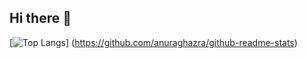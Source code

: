 ## Hi there 👋
[![Top Langs](https://github-readme-stats.vercel.app/api/top-langs/?username=NikkoriSa&layout=compact)]
(https://github.com/anuraghazra/github-readme-stats)


<!--
**NikkoriSa/NikkoriSa** is a ✨ _special_ ✨ repository because its `README.md` (this file) appears on your GitHub profile.

Here are some ideas to get you started:

- 🔭 I’m currently working on ...
- 🌱 I’m currently learning ...
- 👯 I’m looking to collaborate on ...
- 🤔 I’m looking for help with ...
- 💬 Ask me about ...
- 📫 How to reach me: ...
- 😄 Pronouns: ...
- ⚡ Fun fact: ...
-->
